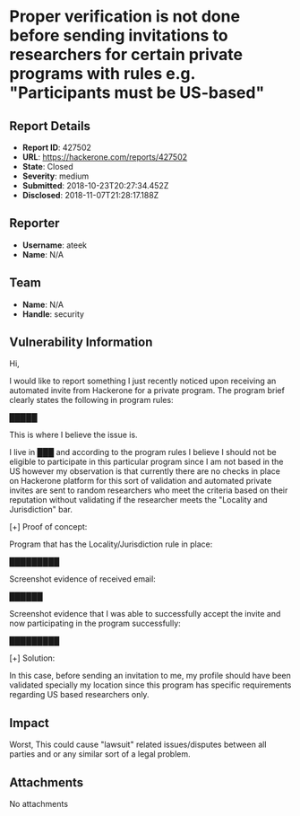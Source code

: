 # Proper verification is not done before sending invitations to researchers for certain private programs with rules e.g. "Participants must be US-based"

## Report Details
- **Report ID**: 427502
- **URL**: https://hackerone.com/reports/427502
- **State**: Closed
- **Severity**: medium
- **Submitted**: 2018-10-23T20:27:34.452Z
- **Disclosed**: 2018-11-07T21:28:17.188Z

## Reporter
- **Username**: ateek
- **Name**: N/A

## Team
- **Name**: N/A
- **Handle**: security

## Vulnerability Information
Hi,

I would like to report something I just recently noticed upon receiving an automated invite from Hackerone for a private program. The program brief clearly states the following in program rules:

█████

This is where I believe the issue is. 

I live in ███ and according to the program rules I believe I should not be eligible to participate in this particular program since I am not based in the US however my observation is that currently there are no checks in place on Hackerone platform for this sort of validation and automated private invites are sent to random researchers who meet the criteria based on their reputation without validating if the researcher meets the "Locality and Jurisdiction" bar.

[+] Proof of concept:

Program that has the Locality/Jurisdiction rule in place:

█████████

Screenshot evidence of received email:

██████


Screenshot evidence that I was able to successfully accept the invite and now participating in the program successfully:

█████████


[+] Solution:

In this case, before sending an invitation to me, my profile should have been validated specially my location since this program has specific requirements regarding US based researchers only.

## Impact

Worst, This could cause "lawsuit" related issues/disputes between all parties and or any similar sort of a legal problem.

## Attachments
No attachments
